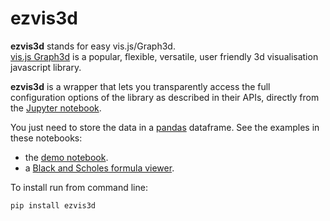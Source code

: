 # ezvis3d

**ezvis3d** stands for easy vis.js/Graph3d.  
[vis.js Graph3d](http://visjs.org/graph3d_examples.html) is a popular, flexible, versatile, user friendly 3d visualisation javascript library.

**ezvis3d** is a wrapper that lets you transparently access the full configuration options of the library as described in their APIs, directly from the [Jupyter notebook](http://jupyter.org/).

You just need to store the data in a [pandas](http://pandas.pydata.org/) dataframe.
See the examples in these notebooks:
+ the [demo notebook](http://nbviewer.ipython.org/github/oscar6echo/ezvis3d/blob/master/demo_ezvisd3.ipynb).
+ a [Black and Scholes formula viewer](http://nbviewer.ipython.org/github/oscar6echo/ezvis3d/blob/master/BlackScholesViewer.ipynb).

To install run from command line:
```
pip install ezvis3d
```

<!-- pandoc --from=markdown --to=rst --output=README.rst README.md -->